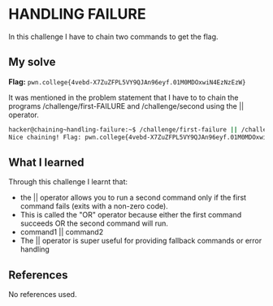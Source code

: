 # HANDLING FAILURE
In this challenge I have to chain two commands to get the flag.

## My solve
**Flag:** `pwn.college{4vebd-X7ZuZFPL5VY9QJAn96eyf.01M0MDOxwiN4EzNzEzW}`

It was mentioned in the problem statement that I have to to chain the programs /challenge/first-FAILURE and /challenge/second using the || operator.
```bash
hacker@chaining~handling-failure:~$ /challenge/first-failure || /challenge/second
Nice chaining! Flag: pwn.college{4vebd-X7ZuZFPL5VY9QJAn96eyf.01M0MDOxwiN4EzNzEzW}
```

## What I learned
Through this challenge I learnt that:
-  the || operator allows you to run a second command only if the first command fails (exits with a non-zero code).
- This is called the "OR" operator because either the first command succeeds OR the second command will run.
- command1 || command2
- The || operator is super useful for providing fallback commands or error handling

## References
No references used.

